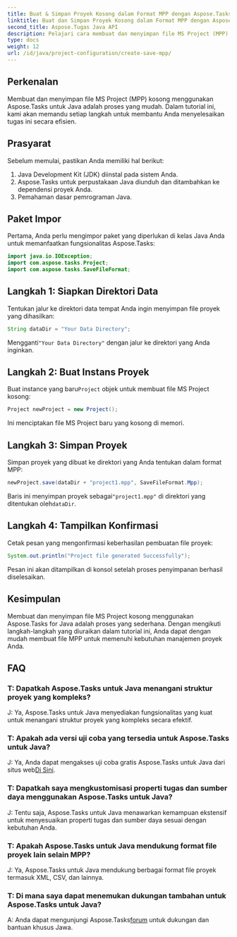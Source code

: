 ```yaml
---
title: Buat & Simpan Proyek Kosong dalam Format MPP dengan Aspose.Tasks
linktitle: Buat dan Simpan Proyek Kosong dalam Format MPP dengan Aspose.Tasks
second_title: Aspose.Tugas Java API
description: Pelajari cara membuat dan menyimpan file MS Project (MPP) kosong menggunakan Aspose.Tasks untuk Java. Sederhanakan tugas manajemen proyek dengan mudah.
type: docs
weight: 12
url: /id/java/project-configuration/create-save-mpp/
---
```

## Perkenalan
Membuat dan menyimpan file MS Project (MPP) kosong menggunakan Aspose.Tasks untuk Java adalah proses yang mudah. Dalam tutorial ini, kami akan memandu setiap langkah untuk membantu Anda menyelesaikan tugas ini secara efisien.
## Prasyarat
Sebelum memulai, pastikan Anda memiliki hal berikut:
1. Java Development Kit (JDK) diinstal pada sistem Anda.
2. Aspose.Tasks untuk perpustakaan Java diunduh dan ditambahkan ke dependensi proyek Anda.
3. Pemahaman dasar pemrograman Java.

## Paket Impor
Pertama, Anda perlu mengimpor paket yang diperlukan di kelas Java Anda untuk memanfaatkan fungsionalitas Aspose.Tasks:
```java
import java.io.IOException;
import com.aspose.tasks.Project;
import com.aspose.tasks.SaveFileFormat;
```
## Langkah 1: Siapkan Direktori Data
Tentukan jalur ke direktori data tempat Anda ingin menyimpan file proyek yang dihasilkan:
```java
String dataDir = "Your Data Directory";
```
 Mengganti`"Your Data Directory"` dengan jalur ke direktori yang Anda inginkan.
## Langkah 2: Buat Instans Proyek
 Buat instance yang baru`Project` objek untuk membuat file MS Project kosong:
```java
Project newProject = new Project();
```
Ini menciptakan file MS Project baru yang kosong di memori.
## Langkah 3: Simpan Proyek
Simpan proyek yang dibuat ke direktori yang Anda tentukan dalam format MPP:
```java
newProject.save(dataDir + "project1.mpp", SaveFileFormat.Mpp);
```
Baris ini menyimpan proyek sebagai`"project1.mpp"` di direktori yang ditentukan oleh`dataDir`.
## Langkah 4: Tampilkan Konfirmasi
Cetak pesan yang mengonfirmasi keberhasilan pembuatan file proyek:
```java
System.out.println("Project file generated Successfully");
```
Pesan ini akan ditampilkan di konsol setelah proses penyimpanan berhasil diselesaikan.

## Kesimpulan
Membuat dan menyimpan file MS Project kosong menggunakan Aspose.Tasks for Java adalah proses yang sederhana. Dengan mengikuti langkah-langkah yang diuraikan dalam tutorial ini, Anda dapat dengan mudah membuat file MPP untuk memenuhi kebutuhan manajemen proyek Anda.

## FAQ
### T: Dapatkah Aspose.Tasks untuk Java menangani struktur proyek yang kompleks?
J: Ya, Aspose.Tasks untuk Java menyediakan fungsionalitas yang kuat untuk menangani struktur proyek yang kompleks secara efektif.
### T: Apakah ada versi uji coba yang tersedia untuk Aspose.Tasks untuk Java?
 J: Ya, Anda dapat mengakses uji coba gratis Aspose.Tasks untuk Java dari situs web[Di Sini](https://releases.aspose.com/).
### T: Dapatkah saya mengkustomisasi properti tugas dan sumber daya menggunakan Aspose.Tasks untuk Java?
J: Tentu saja, Aspose.Tasks untuk Java menawarkan kemampuan ekstensif untuk menyesuaikan properti tugas dan sumber daya sesuai dengan kebutuhan Anda.
### T: Apakah Aspose.Tasks untuk Java mendukung format file proyek lain selain MPP?
J: Ya, Aspose.Tasks untuk Java mendukung berbagai format file proyek termasuk XML, CSV, dan lainnya.
### T: Di mana saya dapat menemukan dukungan tambahan untuk Aspose.Tasks untuk Java?
 A: Anda dapat mengunjungi Aspose.Tasks[forum](https://forum.aspose.com/c/tasks/15) untuk dukungan dan bantuan khusus Jawa.